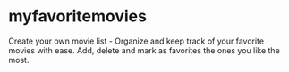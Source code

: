 # myfavoritemovies
Create your own movie list - Organize and keep track of your favorite movies with ease. Add, delete and mark as favorites the ones you like the most.
